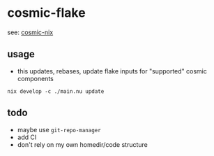 # cosmic-flake

see: [cosmic-nix](https://github.com/cosmic-nix)

## usage

- this updates, rebases, update flake inputs for "supported" cosmic components

```
nix develop -c ./main.nu update
```

## todo

- maybe use `git-repo-manager`
- add CI
- don't rely on my own homedir/code structure
